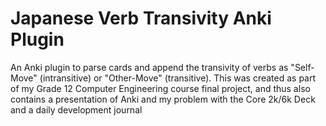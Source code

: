 # Japanese Verb Transivity Anki Plugin

An Anki plugin to parse cards and append the transivity of verbs as "Self-Move" (intransitive) or "Other-Move" (transitive). This was created as part of my Grade 12 Computer Engineering course final project, and thus also contains a presentation of Anki and my problem with the Core 2k/6k Deck and a daily development journal
